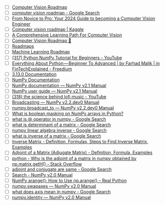 
- [ ] [Computer Vision Roadmap](https://coggle.it/diagram/ZO5EUOut86Irr5hc/t/computer-vision-roadmap/760d909a1f28af1782645ff9b5af1dfd4481ce08bf258b4b54f868d7f3a1b8d5)  
- [ ] [computer vision roadmap - Google Search](https://www.google.com/search?q=computer+vision+roadmap&oq=computer+vision+roadmap&gs_lcrp=EgZjaHJvbWUyCQgAEEUYORiABDIHCAEQABiABDIHCAIQABiABDIHCAMQABiABDIHCAQQABiABDIICAUQABgWGB4yBggGEEUYPDIGCAcQRRg80gEINjg4N2owajGoAgiwAgE&sourceid=chrome&ie=UTF-8)  
- [ ] [From Novice to Pro: Your 2024 Guide to becoming a Computer Vision Engineer](https://opencv.org/blog/computer-vision-engineer-roadmap/)  
- [ ] [Computer vision roadmap | Kaggle](https://www.kaggle.com/discussions/getting-started/158267)  
- [ ] [A Comprehensive Learning Path For Computer Vision](https://www.analyticsvidhya.com/blog/2020/01/computer-vision-learning-path/)  
- [ ] [Computer Vision Roadmap 🦝](https://pclub.in/roadmap/2024/08/17/cv-roadmap/)  
- [ ] [Roadmaps](https://pclub.in/roadmaps)  
- [ ] [Machine Learning Roadmap](https://pclub.in/roadmap/2024/06/06/ml-roadmap/)  
- [ ] [(317) Python NumPy Tutorial for Beginners - YouTube](https://www.youtube.com/watch?v=QUT1VHiLmmI)  
- [ ] [Everything About Python — Beginner To Advanced | by Farhad Malik | in FinTechExplained - Freedium](https://freedium.cfd/https://medium.com/fintechexplained/everything-about-python-from-beginner-to-advance-level-227d52ef32d2)  
- [ ] [3.13.0 Documentation](https://docs.python.org/3/)  
- [ ] [NumPy Documentation](https://numpy.org/doc/)  
- [ ] [NumPy documentation — NumPy v2.1 Manual](https://numpy.org/doc/2.1/)  
- [ ] [NumPy user guide — NumPy v2.1 Manual](https://numpy.org/doc/2.1/user/index.html#user)  
- [ ] [(318) the science behind lofi music - YouTube](https://www.youtube.com/watch?v=OeFujF6LdAM)
- [ ] [Broadcasting — NumPy v2.2.dev0 Manual](https://numpy.org/devdocs/user/basics.broadcasting.html)  
- [ ] [numpy.broadcast_to — NumPy v2.2.dev0 Manual](https://numpy.org/devdocs/reference/generated/numpy.broadcast_to.html)  
- [ ] [What is boolean masking on NumPy arrays in Python?](https://www.educative.io/answers/what-is-boolean-masking-on-numpy-arrays-in-python)  
- [ ] [what is @ operator in numpy - Google Search](https://www.google.com/search?q=what+is+%40+operator+in+numpy&sca_esv=9ae0de02914ab2f0&sxsrf=ADLYWIJdCCgogre1-cNOd7puuEA9WVXpiQ%3A1728459142514&ei=hjEGZ-77HtCY4-EPyuf9oAE&ved=0ahUKEwju1sqJ5ICJAxVQzDgGHcpzHxQQ4dUDCA8&uact=5&oq=what+is+%40+operator+in+numpy&gs_lp=Egxnd3Mtd2l6LXNlcnAiG3doYXQgaXMgQCBvcGVyYXRvciBpbiBudW1weTIFEAAYgAQyCxAAGIAEGIYDGIoFMgsQABiABBiGAxiKBTILEAAYgAQYhgMYigUyCBAAGIAEGKIEMggQABiABBiiBEijC1AQWBBwAXgBkAEAmAHCAaAB2wKqAQMwLjK4AQPIAQD4AQGYAgOgAucCwgIKEAAYsAMY1gQYR5gDAIgGAZAGCJIHAzEuMqAHiAg&sclient=gws-wiz-serp)  
- [ ] [what is determinant of a matrix - Google Search](https://www.google.com/search?q=what+is+determinant+of+a+matrix&sca_esv=420e1a9f55386e97&sxsrf=ADLYWIIT5Naz7oxkcS8DkBUL2TVLmfcK3g:1728459572038&udm=2&source=iu&ictx=1&vet=1&fir=sQqPdT1zCOwK4M%252C8oQEgDTr5T4m0M%252C_%253BlarCz150hlmOSM%252C7qxi9_udGSRv4M%252C_%253BzB0VRqtFphjVBM%252CZYmDChE49rYADM%252C_%253BCa0GdSg-7V7LuM%252ChMg7CypnCDqcnM%252C_%253B1OKK4sXL0_hJMM%252CWt-8i8qsGbQ0TM%252C_%253BryIEuvZbRpIaUM%252CvWWJE-j-CnvX8M%252C_%253Bn9ayiyM1ooWt7M%252C3zoDn12IF3KXXM%252C_&usg=AI4_-kQbMhl91o53Na5vIqSR4wDo8Q1B4Q&sa=X&ved=2ahUKEwiO67LW5YCJAxXOi2MGHQKEMVgQ_h16BAglEAE#vhid=larCz150hlmOSM&vssid=mosaic)  
- [ ] [numpy linear algebra inverse - Google Search](https://www.google.com/search?q=numpy+linear+algebra+inverse&oq=numpy+linear+algebra+invers&gs_lcrp=EgZjaHJvbWUqBwgAEAAYgAQyBwgAEAAYgAQyBggBEEUYOTINCAIQABiGAxiABBiKBTIKCAMQABiABBiiBDIKCAQQABiiBBiJBTIKCAUQABiABBiiBDIKCAYQABiABBiiBNIBCTEyMzk2ajBqMagCALACAA&sourceid=chrome&ie=UTF-8)  
- [ ] [what is inverse of a matrix - Google Search](https://www.google.com/search?q=what+is+inverse+of+a+matrix&sca_esv=420e1a9f55386e97&sxsrf=ADLYWILAILa_z2ZCcsm98S-yIvO2-QmYcg:1728459664195&udm=2&source=iu&ictx=1&vet=1&fir=bCfIebwsIZQ45M%252C2BRwI3euRFKayM%252C_%253BMGfd8ZaFCoZwlM%252C5KM1tMetimqd0M%252C_%253BebkdLfDkAb2UzM%252CIhBshIgv8TI2iM%252C_%253BVFejbscIHBotKM%252CxP_r2rF2ABafRM%252C_%253BjJr_vrqVGNvQaM%252ChUHgwQ_XVmA9NM%252C_%253Bid6hHtihuRJIcM%252C3ok9FB7GawGXWM%252C_&usg=AI4_-kR-SbtXixhCBnkiZM_3LO3QzoNajQ&sa=X&ved=2ahUKEwj-26uC5oCJAxVywzgGHXKyCTUQ_h16BAgeEAE#vhid=bCfIebwsIZQ45M&vssid=mosaic)  
- [ ] [Inverse Matrix - Definition, Formulas, Steps to Find Inverse Matrix, Examples](https://byjus.com/maths/inverse-matrix/)  
- [ ] [Adjoint of a Matrix (Adjugate Matrix) - Definition, Formula, Examples](https://byjus.com/maths/adjoint-of-a-matrix/)  
- [ ] [python - Why is the adjoint of a matrix in numpy obtained by np.matrix.getH() - Stack Overflow](https://stackoverflow.com/questions/39771056/why-is-the-adjoint-of-a-matrix-in-numpy-obtained-by-np-matrix-geth)  
- [ ] [adjoint and conjugate are same - Google Search](https://www.google.com/search?q=adjoint+and+conjugate+are+same&oq=adjoint+and+conjugate+are+same&gs_lcrp=EgZjaHJvbWUyBggAEEUYOTIHCAEQIRigATIHCAIQIRigATIHCAMQIRiPAjIHCAQQIRiPAtIBCTEwNTA1ajBqMagCALACAA&sourceid=chrome&ie=UTF-8)  
- [ ] [Search - NumPy v2.0 Manual](https://numpy.org/doc/2.0/search.html?q=arrange)  
- [ ] [NumPy arange(): How to Use np.arange() – Real Python](https://realpython.com/how-to-use-numpy-arange/)  
- [ ] [numpy.swapaxes — NumPy v2.0 Manual](https://numpy.org/doc/2.0/reference/generated/numpy.swapaxes.html)  
- [ ] [what does axis mean in numpy - Google Search](https://www.google.com/search?q=what+does+axis+mean+in+numpy&oq=what+does+axis+mean&gs_lcrp=EgZjaHJvbWUqDQgAEAAYkQIYgAQYigUyDQgAEAAYkQIYgAQYigUyCQgBEEUYORiABDIMCAIQABgUGIcCGIAEMgcIAxAAGIAEMgcIBBAAGIAEMgcIBRAAGIAEMgcIBhAAGIAEMgcIBxAAGIAEMgcICBAAGIAEMgcICRAAGIAE0gEIODY0NmowajGoAgCwAgA&sourceid=chrome&ie=UTF-8)  
- [ ] [numpy.identity — NumPy v2.0 Manual](https://numpy.org/doc/2.0/reference/generated/numpy.identity.html)